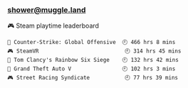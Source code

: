 ### shower@muggle.land

<!--
**showerMuggle/showerMuggle** is a ✨ _special_ ✨ repository because its `README.md` (this file) appears on your GitHub profile.

Here are some ideas to get you started:

- 🔭 I’m currently working on ...
- 🌱 I’m currently learning ...
- 👯 I’m looking to collaborate on ...
- 🤔 I’m looking for help with ...
- 💬 Ask me about ...
- 📫 How to reach me: ...
- 😄 Pronouns: ...
- ⚡ Fun fact: ...
-->

<!-- steam-box start -->
🎮 Steam playtime leaderboard
```text
🔫 Counter-Strike: Global Offensive  🕘 466 hrs 8 mins
🎮 SteamVR                           🕘 314 hrs 45 mins
🔫 Tom Clancy's Rainbow Six Siege    🕘 132 hrs 42 mins
🚓 Grand Theft Auto V                🕘 102 hrs 3 mins
🎮 Street Racing Syndicate           🕘 77 hrs 39 mins
```
<!-- Powered by https://github.com/YouEclipse/steam-box . -->
<!-- steam-box end -->
